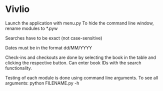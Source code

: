 # Vivlio

Launch the application with menu.py
To hide the command line window, rename modules to *.pyw

Searches have to be exact (not case-sensitive)

Dates must be in the format dd/MM/YYYY

Check-ins and checkouts are done by selecting the book in the table and
clicking the respective button. Can enter book IDs with the search
functionality.

Testing of each module is done using command line arguments.
To see all arguments:
    python FILENAME.py -h
